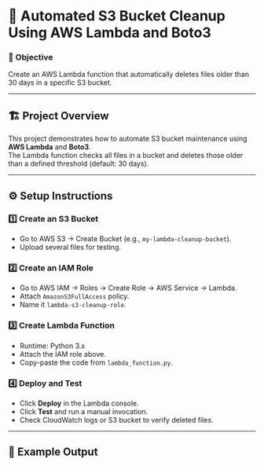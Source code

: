 # 🧹 Automated S3 Bucket Cleanup Using AWS Lambda and Boto3

### 🎯 Objective
Create an AWS Lambda function that automatically deletes files older than 30 days in a specific S3 bucket.

---

## 🏗️ Project Overview

This project demonstrates how to automate S3 bucket maintenance using **AWS Lambda** and **Boto3**.  
The Lambda function checks all files in a bucket and deletes those older than a defined threshold (default: 30 days).

---

## ⚙️ Setup Instructions

### 1️⃣ Create an S3 Bucket
- Go to AWS S3 → Create Bucket (e.g., `my-lambda-cleanup-bucket`).
- Upload several files for testing.

### 2️⃣ Create an IAM Role
- Go to AWS IAM → Roles → Create Role → AWS Service → Lambda.
- Attach `AmazonS3FullAccess` policy.
- Name it `lambda-s3-cleanup-role`.

### 3️⃣ Create Lambda Function
- Runtime: Python 3.x  
- Attach the IAM role above.  
- Copy-paste the code from `lambda_function.py`.

### 4️⃣ Deploy and Test
- Click **Deploy** in the Lambda console.
- Click **Test** and run a manual invocation.
- Check CloudWatch logs or S3 bucket to verify deleted files.

---

## 🧪 Example Output
